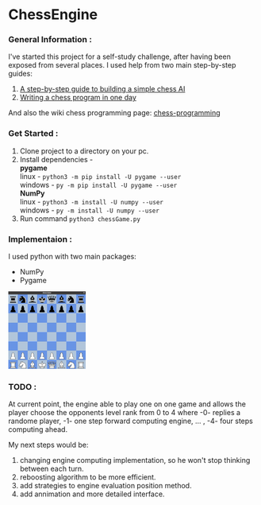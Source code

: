 # ChessEngine
### General Information :
I've started this project for a self-study challenge, after having been exposed from several places.
I used help from two main step-by-step guides:
1) [A step-by-step guide to building a simple chess AI](https://www.freecodecamp.org/news/simple-chess-ai-step-by-step-1d55a9266977/)
2) [Writing a chess program in one day](https://andreasstckl.medium.com/writing-a-chess-program-in-one-day-30daff4610ec)

And also the wiki chess programming page:
[chess-programming](https://www.chessprogramming.org/Main_Page)

### Get Started :
1) Clone project to a directory on your pc.
2) Install dependencies - <br />
**pygame** <br />
linux - `python3 -m pip install -U pygame --user` <br />
windows - `py -m pip install -U pygame --user` <br />
**NumPy** <br />
linux - `python3 -m install -U numpy --user` <br />
windows - `py -m install -U numpy --user` <br />
4) Run command `python3 chessGame.py`

### Implementaion :
I used python with two main packages:   
- NumPy
- Pygame 

![Game](chess/Images/chessEngineL43.gif)

### TODO :
At current point, the engine able to play one on one game and allows the player choose the opponents level rank from 0 to 4
where -0- replies a randome player, -1- one step forward computing engine, ... , -4- four steps computing ahead.

My next steps would be:
1) changing engine computing implementation, so he won't stop thinking between each turn.
2) reboosting algorithm to be more efficient.
3) add strategies to engine evaluation position method.
4) add annimation and more detailed interface.
